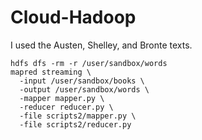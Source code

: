 # Cloud-Hadoop

I used the Austen, Shelley, and Bronte texts. 

```
hdfs dfs -rm -r /user/sandbox/words
mapred streaming \
  -input /user/sandbox/books \
  -output /user/sandbox/words \
  -mapper mapper.py \
  -reducer reducer.py \
  -file scripts2/mapper.py \
  -file scripts2/reducer.py
```
